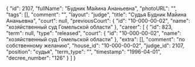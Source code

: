 {
    "id": 2107,
    "fullName": "Будник Майина Ананьевна",
    "photoURL": "",
    "tags": [],
    "comment": "",
    "layout": "judge",
    "title": "Судья Будник Майина Ананьевна",
    "court": null,
    "previousCourt": {
        "id": "10-000-00-02",
        "name": "хозяйственный суд Гомельской области"
    },
    "career": [
        {
            "id": 823,
            "term": null,
            "type": "released",
            "court": {
                "id": "10-000-00-02",
                "name": "хозяйственный суд Гомельской области"
            },
            "extra": [],
            "comment": "по собственному желанию",
            "house_id": "10-000-00-02",
            "judge_id": 2107,
            "position": "судья",
            "term_type": "",
            "timestamp": "1996-04-01",
            "decree_number": "126"
        }
    ]
}